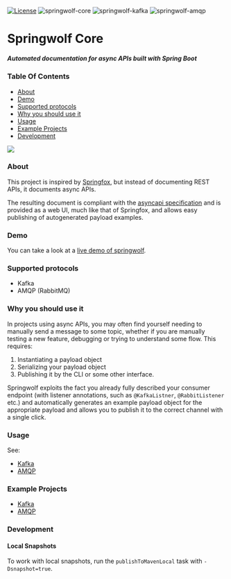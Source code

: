 [![License](https://img.shields.io/badge/License-Apache%202.0-blue.svg)](https://opensource.org/licenses/Apache-2.0)
![springwolf-core](https://github.com/stavshamir/springwolf/workflows/springwolf-core/badge.svg)
![springwolf-kafka](https://github.com/stavshamir/springwolf/workflows/springwolf-kafka/badge.svg)
![springwolf-amqp](https://github.com/stavshamir/springwolf/workflows/springwolf-amqp/badge.svg)

# Springwolf Core
##### Automated documentation for async APIs built with Spring Boot

### Table Of Contents
- [About](#about)
- [Demo](#demo)
- [Supported protocols](#supported-protocols)
- [Why you should use it](#why-you-should-use-it)
- [Usage](#usage)
- [Example Projects](#example-projects)
- [Development](#development)

![](screenshot.png)

### About
This project is inspired by [Springfox](https://github.com/springfox/springfox), but instead of documenting REST APIs,
it documents async APIs. 

The resulting document is compliant with the [asyncapi specification](https://www.asyncapi.com/) and is provided as a 
web UI, much like that of Springfox, and allows easy publishing of autogenerated payload examples.

### Demo
You can take a look at a [live demo of springwolf](https://springwolf.github.io/springwolf-ui/).

### Supported protocols
- Kafka
- AMQP (RabbitMQ)

### Why you should use it
In projects using async APIs, you may often find yourself needing to manually send a message to some topic, whether if you
are manually testing a new feature, debugging or trying to understand some flow. This requires:
1. Instantiating a payload object
2. Serializing your payload object 
3. Publishing it by the CLI or some other interface. 

Springwolf exploits the fact you already fully described your consumer endpoint (with listener annotations, such as 
`@KafkaListner`, `@RabbitListener` etc.) and automatically generates an example payload object for the appropriate payload and allows you 
to publish it to the correct channel with a single click.

### Usage
See:
- [Kafka](https://github.com/springwolf/springwolf-core/tree/master/springwolf-plugins/springwolf-kafka-plugin)
- [AMQP](https://github.com/springwolf/springwolf-core/tree/master/springwolf-plugins/springwolf-amqp-plugin)


### Example Projects
- [Kafka](https://github.com/springwolf/springwolf-core/tree/master/springwolf-examples/springwolf-kafka-example)
- [AMQP](https://github.com/springwolf/springwolf-core/tree/master/springwolf-examples/springwolf-amqp-example)


### Development
#### Local Snapshots
To work with local snapshots, run the `publishToMavenLocal` task with `-Dsnapshot=true`.
